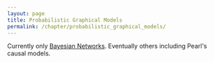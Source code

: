 ```yaml
---
layout: page
title: Probabilistic Graphical Models
permalink: /chapter/probabilistic_graphical_models/
---
```


Currently only [Bayesian Networks](BayesianNetworks.md).
Eventually others including Pearl's causal models.

